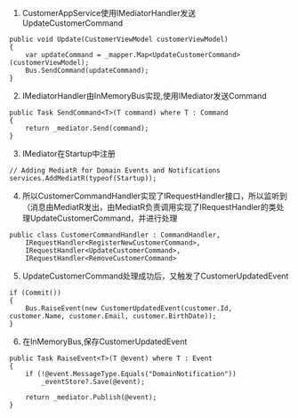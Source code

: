 
1. CustomerAppService使用IMediatorHandler发送UpdateCustomerCommand
``` CSharp
public void Update(CustomerViewModel customerViewModel)
{
    var updateCommand = _mapper.Map<UpdateCustomerCommand>(customerViewModel);
    Bus.SendCommand(updateCommand);
}
```
2. IMediatorHandler由InMemoryBus实现,使用IMediator发送Command
``` CSharp
public Task SendCommand<T>(T command) where T : Command
{
    return _mediator.Send(command);
}
```

3. IMediator在Startup中注册
``` CSharp
// Adding MediatR for Domain Events and Notifications
services.AddMediatR(typeof(Startup));
```

4. 所以CustomerCommandHandler实现了IRequestHandler接口，所以监听到（消息由MediatR发出，由MediatR负责调用实现了IRequestHandler的类处理UpdateCustomerCommand，并进行处理

``` CSharp
public class CustomerCommandHandler : CommandHandler,
    IRequestHandler<RegisterNewCustomerCommand>,
    IRequestHandler<UpdateCustomerCommand>,
    IRequestHandler<RemoveCustomerCommand>
```

5. UpdateCustomerCommand处理成功后，又触发了CustomerUpdatedEvent
``` CSharp
if (Commit())
{
    Bus.RaiseEvent(new CustomerUpdatedEvent(customer.Id, customer.Name, customer.Email, customer.BirthDate));
}
```

6. 在InMemoryBus,保存CustomerUpdatedEvent
``` CSharp
public Task RaiseEvent<T>(T @event) where T : Event
{
    if (!@event.MessageType.Equals("DomainNotification"))
        _eventStore?.Save(@event);

    return _mediator.Publish(@event);
}
```